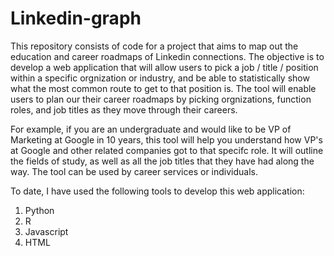 Linkedin-graph
==============

This repository consists of code for a project that aims to map out the education and career roadmaps of Linkedin connections.  The objective is to develop a web application that will allow users to pick a job / title / position within a specific orgnization or industry, and be able to statistically show what the most common route to get to that position is.  The tool will enable users to plan our their career roadmaps by picking orgnizations, function roles, and job titles as they move through their careers.  

For example, if you are an undergraduate and would like to be VP of Marketing at Google in 10 years, this tool will help you understand how VP's at Google and other related companies got to that specifc role.  It will outline the fields of study, as well as all the job titles that they have had along the way.  The tool can be used by career services or individuals.

To date, I have used the following tools to develop this web application:

1.  Python
2.  R
3.  Javascript
4.  HTML


